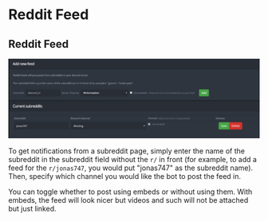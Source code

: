 # Reddit Feed

## Reddit Feed

![](../.gitbook/assets/reddit.PNG)

To get notifications from a subreddit page, simply enter the name of the subreddit in the subreddit field without the `r/` in front \(for example, to add a feed for the `r/jonas747`, you would put "jonas747" as the subreddit name\). Then, specify which channel you would like the bot to post the feed in.

You can toggle whether to post using embeds or without using them. With embeds, the feed will look nicer but videos and such will not be attached but just linked.

